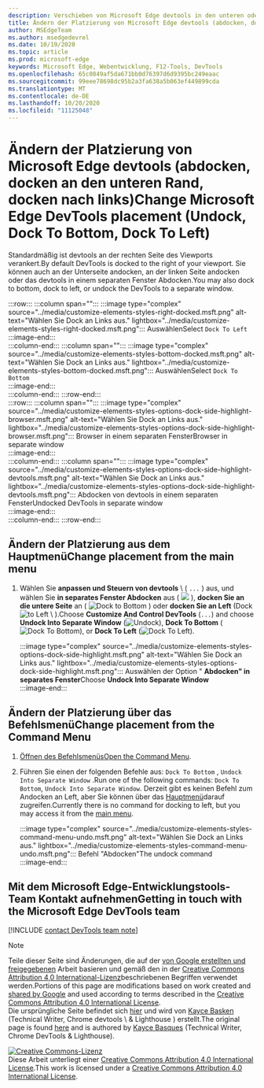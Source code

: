 ```yaml
---
description: Verschieben von Microsoft Edge devtools in den unteren oder linken Bereich des Viewports oder in ein separates Fenster
title: Ändern der Platzierung von Microsoft Edge devtools (abdocken, docken an den unteren Rand, docken nach links)
author: MSEdgeTeam
ms.author: msedgedevrel
ms.date: 10/19/2020
ms.topic: article
ms.prod: microsoft-edge
keywords: Microsoft Edge, Webentwicklung, F12-Tools, DevTools
ms.openlocfilehash: 65c0849af5da671bb0d76397d6d9395bc249eaac
ms.sourcegitcommit: 99eee78698dc95b2a3fa638a5b063ef449899cda
ms.translationtype: MT
ms.contentlocale: de-DE
ms.lasthandoff: 10/20/2020
ms.locfileid: "11125048"
---
```

<!-- Copyright Kayce Basques 

   Licensed under the Apache License, Version 2.0 (the "License");
   you may not use this file except in compliance with the License.
   You may obtain a copy of the License at

       https://www.apache.org/licenses/LICENSE-2.0

   Unless required by applicable law or agreed to in writing, software
   distributed under the License is distributed on an "AS IS" BASIS,
   WITHOUT WARRANTIES OR CONDITIONS OF ANY KIND, either express or implied.
   See the License for the specific language governing permissions and
   limitations under the License.  -->

# <span data-ttu-id="5c6b6-104">Ändern der Platzierung von Microsoft Edge devtools (abdocken, docken an den unteren Rand, docken nach links)</span><span class="sxs-lookup"><span data-stu-id="5c6b6-104">Change Microsoft Edge DevTools placement (Undock, Dock To Bottom, Dock To Left)</span></span>  

<span data-ttu-id="5c6b6-105">Standardmäßig ist devtools an der rechten Seite des Viewports verankert.</span><span class="sxs-lookup"><span data-stu-id="5c6b6-105">By default DevTools is docked to the right of your viewport.</span></span>  <span data-ttu-id="5c6b6-106">Sie können auch an der Unterseite andocken, an der linken Seite andocken oder das devtools in einem separaten Fenster Abdocken.</span><span class="sxs-lookup"><span data-stu-id="5c6b6-106">You may also dock to bottom, dock to left, or undock the DevTools to a separate window.</span></span>  

:::row:::
   :::column span="":::
      :::image type="complex" source="../media/customize-elements-styles-right-docked.msft.png" alt-text="Wählen Sie Dock an Links aus." lightbox="../media/customize-elements-styles-right-docked.msft.png":::
         <span data-ttu-id="5c6b6-108">Auswählen</span><span class="sxs-lookup"><span data-stu-id="5c6b6-108">Select</span></span> `Dock To Left`  
      :::image-end:::  
   :::column-end:::
   :::column span="":::
      :::image type="complex" source="../media/customize-elements-styles-bottom-docked.msft.png" alt-text="Wählen Sie Dock an Links aus." lightbox="../media/customize-elements-styles-bottom-docked.msft.png":::
         <span data-ttu-id="5c6b6-110">Auswählen</span><span class="sxs-lookup"><span data-stu-id="5c6b6-110">Select</span></span> `Dock To Bottom`  
      :::image-end:::  
   :::column-end:::
:::row-end:::  
:::row:::
   :::column span="":::
      :::image type="complex" source="../media/customize-elements-styles-options-dock-side-highlight-browser.msft.png" alt-text="Wählen Sie Dock an Links aus." lightbox="../media/customize-elements-styles-options-dock-side-highlight-browser.msft.png":::
         <span data-ttu-id="5c6b6-112">Browser in einem separaten Fenster</span><span class="sxs-lookup"><span data-stu-id="5c6b6-112">Browser in separate window</span></span>  
      :::image-end:::  
   :::column-end:::
   :::column span="":::
      :::image type="complex" source="../media/customize-elements-styles-options-dock-side-highlight-devtools.msft.png" alt-text="Wählen Sie Dock an Links aus." lightbox="../media/customize-elements-styles-options-dock-side-highlight-devtools.msft.png":::
         <span data-ttu-id="5c6b6-114">Abdocken von devtools in einem separaten Fenster</span><span class="sxs-lookup"><span data-stu-id="5c6b6-114">Undocked DevTools in separate window</span></span>  
      :::image-end:::  
   :::column-end:::
:::row-end:::  

## <span data-ttu-id="5c6b6-115">Ändern der Platzierung aus dem Hauptmenü</span><span class="sxs-lookup"><span data-stu-id="5c6b6-115">Change placement from the main menu</span></span>  

1.  <span data-ttu-id="5c6b6-116">Wählen Sie **anpassen und Steuern von devtools** \ ( `...` \) aus, und wählen Sie **in separates Fenster Abdocken** aus ( ![ ][ImageUndockIcon] \), **docken Sie an die untere Seite** an ( ![ Dock to Bottom ][ImageBottomIcon] \) oder **docken Sie an Left** (Dock ![ to Left \ ][ImageLeftIcon] ).</span><span class="sxs-lookup"><span data-stu-id="5c6b6-116">Choose **Customize And Control DevTools** \(`...`\) and choose **Undock Into Separate Window** \(![Undock][ImageUndockIcon]\), **Dock To Bottom** \(![Dock To Bottom][ImageBottomIcon]\), or **Dock To Left** \(![Dock To Left][ImageLeftIcon]\).</span></span>  
    
    :::image type="complex" source="../media/customize-elements-styles-options-dock-side-highlight.msft.png" alt-text="Wählen Sie Dock an Links aus." lightbox="../media/customize-elements-styles-options-dock-side-highlight.msft.png":::
       <span data-ttu-id="5c6b6-118">Auswählen der Option " **Abdocken" in separates Fenster**</span><span class="sxs-lookup"><span data-stu-id="5c6b6-118">Choose **Undock Into Separate Window**</span></span>  
    :::image-end:::  
    
## <span data-ttu-id="5c6b6-119">Ändern der Platzierung über das Befehlsmenü</span><span class="sxs-lookup"><span data-stu-id="5c6b6-119">Change placement from the Command Menu</span></span>  

1.  <span data-ttu-id="5c6b6-120">[Öffnen des Befehlsmenüs][DevtoolsCommandMenu]</span><span class="sxs-lookup"><span data-stu-id="5c6b6-120">[Open the Command Menu][DevtoolsCommandMenu].</span></span>  
1.  <span data-ttu-id="5c6b6-121">Führen Sie einen der folgenden Befehle aus: `Dock To Bottom` , `Undock Into Separate Window` .</span><span class="sxs-lookup"><span data-stu-id="5c6b6-121">Run one of the following commands: `Dock To Bottom`, `Undock Into Separate Window`.</span></span>  <span data-ttu-id="5c6b6-122">Derzeit gibt es keinen Befehl zum Andocken an Left, aber Sie können über das [Hauptmenü](#change-placement-from-the-main-menu)darauf zugreifen.</span><span class="sxs-lookup"><span data-stu-id="5c6b6-122">Currently there is no command for docking to left, but you may access it from the [main menu](#change-placement-from-the-main-menu).</span></span>  
    
    :::image type="complex" source="../media/customize-elements-styles-command-menu-undo.msft.png" alt-text="Wählen Sie Dock an Links aus." lightbox="../media/customize-elements-styles-command-menu-undo.msft.png":::
       <span data-ttu-id="5c6b6-124">Befehl "Abdocken"</span><span class="sxs-lookup"><span data-stu-id="5c6b6-124">The undock command</span></span>  
    :::image-end:::  
    
## <span data-ttu-id="5c6b6-125">Mit dem Microsoft Edge-Entwicklungstools-Team Kontakt aufnehmen</span><span class="sxs-lookup"><span data-stu-id="5c6b6-125">Getting in touch with the Microsoft Edge DevTools team</span></span>  

[!INCLUDE [contact DevTools team note](../includes/contact-devtools-team-note.md)]  

<!-- image links -->  

[ImageUndockIcon]: ../media/undock-icon.msft.png  
[ImageBottomIcon]: ../media/bottom-icon.msft.png  
[ImageLeftIcon]: ../media/left-icon.msft.png  

<!-- links -->  

[DevtoolsCommandMenu]: ../command-menu/index.md "Ausführen von Befehlen mit dem Befehlsmenü von Microsoft Edge devtools | Microsoft docs"  

> [!NOTE]
> <span data-ttu-id="5c6b6-127">Teile dieser Seite sind Änderungen, die auf der [von Google erstellten und freigegebenen][GoogleSitePolicies] Arbeit basieren und gemäß den in der [Creative Commons Attribution 4,0 International-Lizenz][CCA4IL]beschriebenen Begriffen verwendet werden.</span><span class="sxs-lookup"><span data-stu-id="5c6b6-127">Portions of this page are modifications based on work created and [shared by Google][GoogleSitePolicies] and used according to terms described in the [Creative Commons Attribution 4.0 International License][CCA4IL].</span></span>  
> <span data-ttu-id="5c6b6-128">Die ursprüngliche Seite befindet sich [hier](https://developers.google.com/web/tools/chrome-devtools/customize/placement) und wird von [Kayce Basken][KayceBasques] (Technical Writer, Chrome devtools \ & Lighthouse \) erstellt.</span><span class="sxs-lookup"><span data-stu-id="5c6b6-128">The original page is found [here](https://developers.google.com/web/tools/chrome-devtools/customize/placement) and is authored by [Kayce Basques][KayceBasques] \(Technical Writer, Chrome DevTools \& Lighthouse\).</span></span>  

[![Creative Commons-Lizenz][CCby4Image]][CCA4IL]  
<span data-ttu-id="5c6b6-130">Diese Arbeit unterliegt einer [Creative Commons Attribution 4.0 International License][CCA4IL].</span><span class="sxs-lookup"><span data-stu-id="5c6b6-130">This work is licensed under a [Creative Commons Attribution 4.0 International License][CCA4IL].</span></span>  

[CCA4IL]: https://creativecommons.org/licenses/by/4.0  
[CCby4Image]: https://i.creativecommons.org/l/by/4.0/88x31.png  
[GoogleSitePolicies]: https://developers.google.com/terms/site-policies  
[KayceBasques]: https://developers.google.com/web/resources/contributors/kaycebasques  
